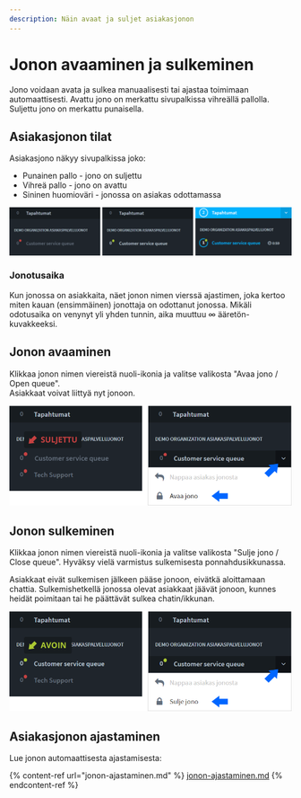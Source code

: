```yaml
---
description: Näin avaat ja suljet asiakasjonon
---
```


# Jonon avaaminen ja sulkeminen

Jono voidaan avata ja sulkea manuaalisesti tai ajastaa toimimaan automaattisesti. Avattu jono on merkattu sivupalkissa vihreällä pallolla. Suljettu jono on merkattu punaisella.

## Asiakasjonon tilat

Asiakasjono näkyy sivupalkissa joko: 

* Punainen pallo - jono on suljettu
* Vihreä pallo - jono on avattu 
* Sininen huomioväri - jonossa on asiakas odottamassa

![Asiakasjono sivupalkissa: Suljettu (punainen), avattu (vihreä), asiakas jonossa (sininen)](../.gitbook/assets/queue-status-activity-fi.png)

### Jonotusaika

Kun jonossa on asiakkaita, näet jonon nimen vierssä ajastimen, joka kertoo miten kauan (ensimmäinen) jonottaja on odottanut jonossa. Mikäli odotusaika on venynyt yli yhden tunnin, aika muuttuu ∞ ääretön-kuvakkeeksi.

## Jonon avaaminen

Klikkaa jonon nimen viereistä nuoli-ikonia ja valitse valikosta "Avaa jono / Open queue".\
Asiakkaat voivat liittyä nyt jonoon.

![](<../.gitbook/assets/sidebar-queue-bar-agent-open-fi (1).png>)

## Jonon sulkeminen

Klikkaa jonon nimen viereistä nuoli-ikonia ja valitse valikosta "Sulje jono / Close queue". Hyväksy vielä varmistus sulkemisesta ponnahdusikkunassa.

Asiakkaat eivät sulkemisen jälkeen pääse jonoon, eivätkä aloittamaan chattia. Sulkemishetkellä jonossa olevat asiakkaat jäävät jonoon, kunnes heidät poimitaan tai he päättävät sulkea chatin/ikkunan.

![](<../.gitbook/assets/sidebar-queue-bar-agent-close-fi (1).png>)

## Asiakasjonon ajastaminen

Lue jonon automaattisesta ajastamisesta:

{% content-ref url="jonon-ajastaminen.md" %}
[jonon-ajastaminen.md](jonon-ajastaminen.md)
{% endcontent-ref %}
